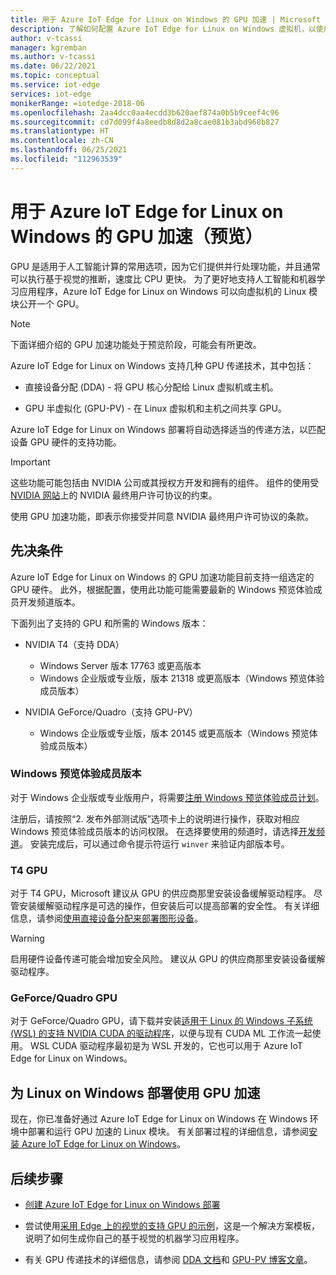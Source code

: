```yaml
---
title: 用于 Azure IoT Edge for Linux on Windows 的 GPU 加速 | Microsoft Docs
description: 了解如何配置 Azure IoT Edge for Linux on Windows 虚拟机，以使用主机设备 GPU。
author: v-tcassi
manager: kgremban
ms.author: v-tcassi
ms.date: 06/22/2021
ms.topic: conceptual
ms.service: iot-edge
services: iot-edge
monikerRange: =iotedge-2018-06
ms.openlocfilehash: 2aa4dcc0aa4ecdd3b620aef874a0b5b9ceef4c96
ms.sourcegitcommit: cd7d099f4a8eedb8d8d2a8cae081b3abd968b827
ms.translationtype: HT
ms.contentlocale: zh-CN
ms.lasthandoff: 06/25/2021
ms.locfileid: "112963539"
---
```

# <a name="gpu-acceleration-for-azure-iot-edge-for-linux-on-windows-preview"></a>用于 Azure IoT Edge for Linux on Windows 的 GPU 加速（预览）

GPU 是适用于人工智能计算的常用选项，因为它们提供并行处理功能，并且通常可以执行基于视觉的推断，速度比 CPU 更快。 为了更好地支持人工智能和机器学习应用程序，Azure IoT Edge for Linux on Windows 可以向虚拟机的 Linux 模块公开一个 GPU。

> [!NOTE]
> 下面详细介绍的 GPU 加速功能处于预览阶段，可能会有所更改。

Azure IoT Edge for Linux on Windows 支持几种 GPU 传递技术，其中包括：

* 直接设备分配 (DDA) - 将 GPU 核心分配给 Linux 虚拟机或主机。

* GPU 半虚拟化 (GPU-PV) - 在 Linux 虚拟机和主机之间共享 GPU。

Azure IoT Edge for Linux on Windows 部署将自动选择适当的传递方法，以匹配设备 GPU 硬件的支持功能。

> [!IMPORTANT]
> 这些功能可能包括由 NVIDIA 公司或其授权方开发和拥有的组件。 组件的使用受 [NVIDIA 网站](https://www.nvidia.com/content/DriverDownload-March2009/licence.php?lang=us)上的 NVIDIA 最终用户许可协议的约束。
>
> 使用 GPU 加速功能，即表示你接受并同意 NVIDIA 最终用户许可协议的条款。

## <a name="prerequisites"></a>先决条件

Azure IoT Edge for Linux on Windows 的 GPU 加速功能目前支持一组选定的 GPU 硬件。 此外，根据配置，使用此功能可能需要最新的 Windows 预览体验成员开发频道版本。

下面列出了支持的 GPU 和所需的 Windows 版本：

* NVIDIA T4（支持 DDA）

  * Windows Server 版本 17763 或更高版本
  * Windows 企业版或专业版，版本 21318 或更高版本（Windows 预览体验成员版本）

* NVIDIA GeForce/Quadro（支持 GPU-PV）

  * Windows 企业版或专业版，版本 20145 或更高版本（Windows 预览体验成员版本）

### <a name="windows-insider-builds"></a>Windows 预览体验成员版本

对于 Windows 企业版或专业版用户，将需要[注册 Windows 预览体验成员计划](https://insider.windows.com/getting-started#register)。

注册后，请按照“2. 发布外部测试版”选项卡上的说明进行操作，获取对相应 Windows 预览体验成员版本的访问权限。 在选择要使用的频道时，请选择[开发频道](/windows-insider/flight-hub/#active-development-builds-of-windows-10)。 安装完成后，可以通过命令提示符运行 `winver` 来验证内部版本号。

### <a name="t4-gpus"></a>T4 GPU

对于 T4 GPU，Microsoft 建议从 GPU 的供应商那里安装设备缓解驱动程序。 尽管安装缓解驱动程序是可选的操作，但安装后可以提高部署的安全性。 有关详细信息，请参阅[使用直接设备分配来部署图形设备](/windows-server/virtualization/hyper-v/deploy/deploying-graphics-devices-using-dda#optional---install-the-partitioning-driver)。

> [!WARNING]
> 启用硬件设备传递可能会增加安全风险。 建议从 GPU 的供应商那里安装设备缓解驱动程序。

### <a name="geforcequadro-gpus"></a>GeForce/Quadro GPU

对于 GeForce/Quadro GPU，请下载并安装[适用于 Linux 的 Windows 子系统 (WSL) 的支持 NVIDIA CUDA 的驱动程序](https://developer.nvidia.com/cuda/wsl)，以便与现有 CUDA ML 工作流一起使用。 WSL CUDA 驱动程序最初是为 WSL 开发的，它也可以用于 Azure IoT Edge for Linux on Windows。

## <a name="using-gpu-acceleration-for-your-linux-on-windows-deployment"></a>为 Linux on Windows 部署使用 GPU 加速

现在，你已准备好通过 Azure IoT Edge for Linux on Windows 在 Windows 环境中部署和运行 GPU 加速的 Linux 模块。 有关部署过程的详细信息，请参阅[安装 Azure IoT Edge for Linux on Windows](how-to-install-iot-edge-on-windows.md)。

## <a name="next-steps"></a>后续步骤

* [创建 Azure IoT Edge for Linux on Windows 部署](how-to-install-iot-edge-on-windows.md)

* 尝试使用[采用 Edge 上的视觉的支持 GPU 的示例](https://github.com/Azure-Samples/azure-intelligent-edge-patterns/blob/master/factory-ai-vision/Tutorial/Eflow.md)，这是一个解决方案模板，说明了如何生成你自己的基于视觉的机器学习应用程序。

* 有关 GPU 传递技术的详细信息，请参阅 [DDA 文档](/windows-server/virtualization/hyper-v/plan/plan-for-gpu-acceleration-in-windows-server#discrete-device-assignment-dda)和 [GPU-PV 博客文章](https://devblogs.microsoft.com/directx/directx-heart-linux/#gpu-virtualization)。
